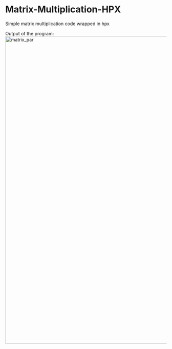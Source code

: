 # Matrix-Multiplication-HPX

Simple matrix multiplication code wrapped in hpx

Output of the program:<img width="960" alt="matrix_par" src="https://user-images.githubusercontent.com/73689713/158215398-9f1753ac-a0a9-4b09-9793-044ed64d219b.png">
